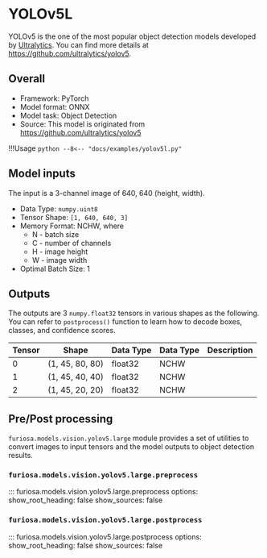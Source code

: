 # YOLOv5L

YOLOv5 is the one of the most popular object detection models developed by [Ultralytics](https://ultralytics.com/).
You can find more details at https://github.com/ultralytics/yolov5.

## Overall
* Framework: PyTorch
* Model format: ONNX
* Model task: Object Detection
* Source: This model is originated from https://github.com/ultralytics/yolov5

!!!Usage
    ```python
    --8<-- "docs/examples/yolov5l.py"
    ```

## Model inputs
The input is a 3-channel image of 640, 640 (height, width).

* Data Type: `numpy.uint8`
* Tensor Shape: `[1, 640, 640, 3]`
* Memory Format: NCHW, where
    * N - batch size
    * C - number of channels
    * H - image height
    * W - image width
* Optimal Batch Size: 1

## Outputs
The outputs are 3 `numpy.float32` tensors in various shapes as the following. 
You can refer to `postprocess()` function to learn how to decode boxes, classes, and confidence scores.

| Tensor | Shape             | Data Type | Data Type | Description |
|--------|-------------------|-----------|-----------|-------------|
| 0      | (1, 45, 80, 80)   | float32   | NCHW      |             |
| 1      | (1, 45, 40, 40)   | float32   | NCHW      |             |
| 2      | (1, 45, 20, 20)   | float32   | NCHW      |             |

## Pre/Post processing
`furiosa.models.vision.yolov5.large` module provides a set of utilities 
to convert images to input tensors and the model outputs to object detection results.
  
### `furiosa.models.vision.yolov5.large.preprocess`
::: furiosa.models.vision.yolov5.large.preprocess
    options:
        show_root_heading: false
        show_sources: false
### `furiosa.models.vision.yolov5.large.postprocess`
::: furiosa.models.vision.yolov5.large.postprocess
    options:
        show_root_heading: false
        show_sources: false
